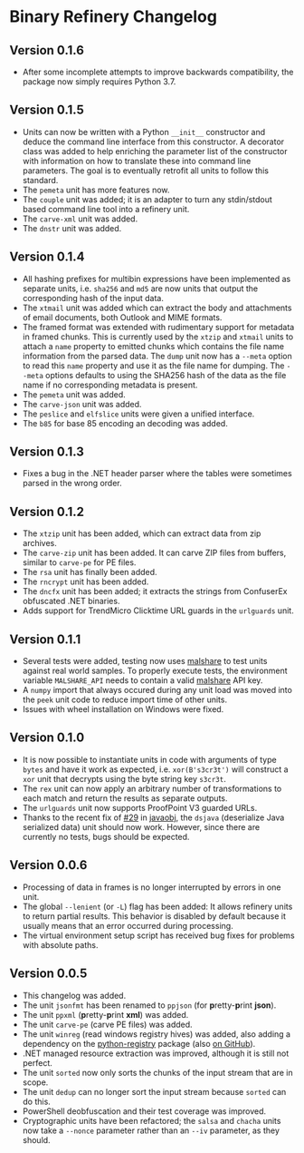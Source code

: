 # Binary Refinery Changelog

## Version 0.1.6
- After some incomplete attempts to improve backwards compatibility, the package now simply requires Python 3.7.

## Version 0.1.5
- Units can now be written with a Python `__init__` constructor and deduce the command line interface from this constructor. A decorator class was added to help enriching the parameter list of the constructor with information on how to translate these into command line parameters. The goal is to eventually retrofit all units to follow this standard.
- The `pemeta` unit has more features now.
- The `couple` unit was added; it is an adapter to turn any stdin/stdout based command line tool into a refinery unit.
- The `carve-xml` unit was added.
- The `dnstr` unit was added.

## Version 0.1.4
- All hashing prefixes for multibin expressions have been implemented as separate units, i.e. `sha256` and `md5` are now units that output the corresponding hash of the input data.
- The `xtmail` unit was added which can extract the body and attachments of email documents, both Outlook and MIME formats.
- The framed format was extended with rudimentary support for metadata in framed chunks. This is currently used by the `xtzip` and `xtmail` units to attach a `name` property to emitted chunks which contains the file name information from the parsed data. The `dump` unit now has a `--meta` option to read this `name` property and use it as the file name for dumping. The `--meta` options defaults to using the SHA256 hash of the data as the file name if no corresponding metadata is present.
- The `pemeta` unit was added.
- The `carve-json` unit was added.
- The `peslice` and `elfslice` units were given a unified interface.
- The `b85` for base 85 encoding an decoding was added.

## Version 0.1.3
- Fixes a bug in the .NET header parser where the tables were sometimes parsed in the wrong order.

## Version 0.1.2
- The `xtzip` unit has been added, which can extract data from zip archives.
- The `carve-zip` unit has been added. It can carve ZIP files from buffers, similar to `carve-pe` for PE files.
- The `rsa` unit has finally been added.
- The `rncrypt` unit has been added.
- The `dncfx` unit has been added; it extracts the strings from ConfuserEx obfuscated .NET binaries.
- Adds support for TrendMicro Clicktime URL guards in the `urlguards` unit.

## Version 0.1.1
- Several tests were added, testing now uses [malshare][] to test units against real world samples. To properly execute tests, the environment variable `MALSHARE_API` needs to contain a valid [malshare][] API key.
- A `numpy` import that always occured during any unit load was moved into the `peek` unit code to reduce import time of other units.
- Issues with wheel installation on Windows were fixed.

## Version 0.1.0
- It is now possible to instantiate units in code with arguments of type `bytes` and have it work as expected, i.e. `xor(B's3cr3t')` will construct a `xor` unit that decrypts using the byte string key `s3cr3t`.
- The `rex` unit can now apply an arbitrary number of transformations to each match and return the results as separate outputs.
- The `urlguards` unit now supports ProofPoint V3 guarded URLs.
- Thanks to the recent fix of [#29][javaobj-issue-29] in [javaobj][], the `dsjava` (deserialize Java serialized data) unit should now work. However, since there are currently no tests, bugs should be expected.

## Version 0.0.6
- Processing of data in frames is no longer interrupted by errors in one unit.
- The global `--lenient` (or `-L`) flag has been added: It allows refinery units to return partial results. This behavior is disabled by default because it usually means that an error occurred during processing.
- The virtual environment setup script has received bug fixes for problems with absolute paths.

## Version 0.0.5
- This changelog was added.
- The unit `jsonfmt` has been renamed to `ppjson` (for **p**retty-**p**rint **json**).
- The unit `ppxml` (**p**retty-**p**rint **xml**) was added.
- The unit `carve-pe` (carve PE files) was added.
- The unit `winreg` (read windows registry hives) was added, also adding a dependency on the [python-registry][] package (also [on GitHub][python-registry-gh]).
- .NET managed resource extraction was improved, although it is still not perfect.
- The unit `sorted` now only sorts the chunks of the input stream that are in scope.
- The unit `dedup` can no longer sort the input stream because `sorted` can do this.
- PowerShell deobfuscation and their test coverage was improved.
- Cryptographic units have been refactored; the `salsa` and `chacha` units now take a `--nonce` parameter rather than an `--iv` parameter, as they should.


[python-registry]: https://pypi.org/project/python-registry/
[python-registry-gh]: https://github.com/williballenthin/python-registry
[javaobj-issue-29]: https://github.com/tcalmant/python-javaobj/issues/29
[javaobj]: https://pypi.org/project/javaobj-py3/
[malshare]: https://www.malshare.com/